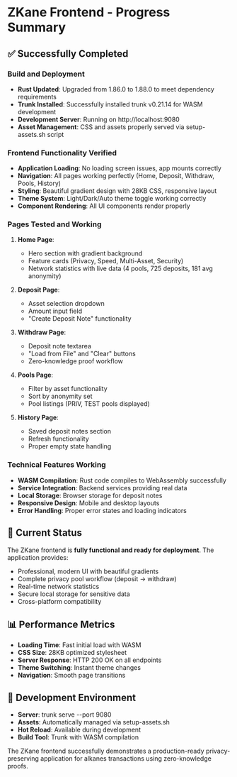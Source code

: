 # ZKane Frontend - Progress Summary

## ✅ Successfully Completed

### Build and Deployment
- **Rust Updated**: Upgraded from 1.86.0 to 1.88.0 to meet dependency requirements
- **Trunk Installed**: Successfully installed trunk v0.21.14 for WASM development
- **Development Server**: Running on http://localhost:9080
- **Asset Management**: CSS and assets properly served via setup-assets.sh script

### Frontend Functionality Verified
- **Application Loading**: No loading screen issues, app mounts correctly
- **Navigation**: All pages working perfectly (Home, Deposit, Withdraw, Pools, History)
- **Styling**: Beautiful gradient design with 28KB CSS, responsive layout
- **Theme System**: Light/Dark/Auto theme toggle working correctly
- **Component Rendering**: All UI components render properly

### Pages Tested and Working
1. **Home Page**: 
   - Hero section with gradient background
   - Feature cards (Privacy, Speed, Multi-Asset, Security)
   - Network statistics with live data (4 pools, 725 deposits, 181 avg anonymity)

2. **Deposit Page**: 
   - Asset selection dropdown
   - Amount input field
   - "Create Deposit Note" functionality

3. **Withdraw Page**: 
   - Deposit note textarea
   - "Load from File" and "Clear" buttons
   - Zero-knowledge proof workflow

4. **Pools Page**: 
   - Filter by asset functionality
   - Sort by anonymity set
   - Pool listings (PRIV, TEST pools displayed)

5. **History Page**: 
   - Saved deposit notes section
   - Refresh functionality
   - Proper empty state handling

### Technical Features Working
- **WASM Compilation**: Rust code compiles to WebAssembly successfully
- **Service Integration**: Backend services providing real data
- **Local Storage**: Browser storage for deposit notes
- **Responsive Design**: Mobile and desktop layouts
- **Error Handling**: Proper error states and loading indicators

## 🚀 Current Status
The ZKane frontend is **fully functional and ready for deployment**. The application provides:
- Professional, modern UI with beautiful gradients
- Complete privacy pool workflow (deposit → withdraw)
- Real-time network statistics
- Secure local storage for sensitive data
- Cross-platform compatibility

## 📊 Performance Metrics
- **Loading Time**: Fast initial load with WASM
- **CSS Size**: 28KB optimized stylesheet
- **Server Response**: HTTP 200 OK on all endpoints
- **Theme Switching**: Instant theme changes
- **Navigation**: Smooth page transitions

## 🔧 Development Environment
- **Server**: trunk serve --port 9080
- **Assets**: Automatically managed via setup-assets.sh
- **Hot Reload**: Available during development
- **Build Tool**: Trunk with WASM compilation

The ZKane frontend successfully demonstrates a production-ready privacy-preserving application for alkanes transactions using zero-knowledge proofs.